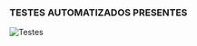 ### TESTES AUTOMATIZADOS PRESENTES

![Testes](https://github.com/M4deN/Projeto_WEB/blob/main/public/images/Tests.png)